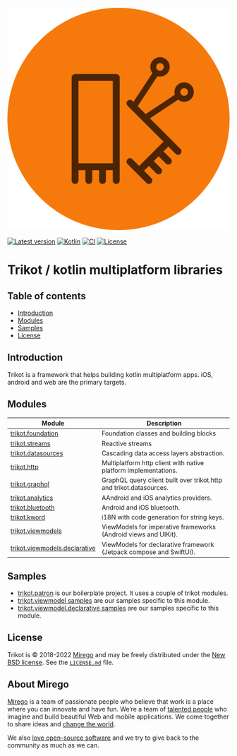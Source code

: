 ![trikot](img/trikot.svg)

[![Latest version](https://img.shields.io/github/tag/mirego/trikot.svg?label=Latest%20version)](https://github.com/mirego/trikot/tags)
[![Kotlin](https://img.shields.io/badge/kotlin-1.6.10-blue.svg?logo=kotlin)](http://kotlinlang.org)
[![CI](https://github.com/mirego/trikot/actions/workflows/ci.yml/badge.svg)](https://github.com/mirego/trikot/actions/workflows/ci.yml)
[![License](https://img.shields.io/badge/License-BSD_3--Clause-blue.svg)](https://opensource.org/licenses/BSD-3-Clause)

# Trikot / kotlin multiplatform libraries

## Table of contents
* [Introduction](#introduction)
* [Modules](#modules)
* [Samples](#samples)
* [License](#license)

## Introduction
Trikot is a framework that helps building kotlin multiplatform apps. iOS, android and web are the primary targets.

## Modules
| Module | Description |
| - | - |
| [trikot.foundation](./trikot-foundation) | Foundation classes and building blocks |
| [trikot.streams](./trikot-streams) | Reactive streams |
| [trikot.datasources](./trikot-datasources) | Cascading data access layers abstraction. |
| [trikot.http](./trikot-http) | Multiplatform http client with native platform implementations. |
| [trikot.graphql](./trikot-graphql) | GraphQL query client built over trikot.http and trikot.datasources. |
| [trikot.analytics](./trikot-analytics) | AAndroid and iOS analytics providers. |
| [trikot.bluetooth](./trikot-bluetooth) | Android and iOS bluetooth. |
| [trikot.kword](./trikot-kword) | i18N with code generation for string keys. |
| [trikot.viewmodels](./trikot-viewmodels) | ViewModels for imperative frameworks (Android views and UIKit). |
| [trikot.viewmodels.declarative](./trikot-viewmodels-declarative) | ViewModels for declarative framework (Jetpack compose and SwiftUI). |

## Samples
- [trikot.patron](https://github.com/mirego/trikot.patron) is our boilerplate project. It uses a couple of trikot modules.
- [trikot.viewmodel samples](./trikot-viewmodels/samples) are our samples specific to this module.
- [trikot.viewmodel.declarative samples](./trikot-viewmodels-declarative/samples) are our samples specific to this module.

## License

Trikot is © 2018-2022 [Mirego](https://www.mirego.com) and may be freely distributed under the [New BSD license](http://opensource.org/licenses/BSD-3-Clause). See the [`LICENSE.md`](LICENSE.md) file.

## About Mirego

[Mirego](https://www.mirego.com) is a team of passionate people who believe that work is a place where you can innovate and have fun. We’re a team of [talented people](https://life.mirego.com) who imagine and build beautiful Web and mobile applications. We come together to share ideas and [change the world](http://www.mirego.org).

We also [love open-source software](https://open.mirego.com) and we try to give back to the community as much as we can.